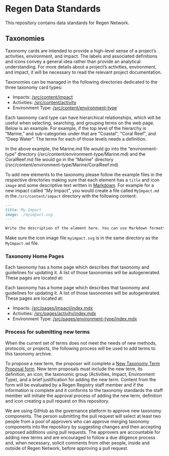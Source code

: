 # Regen Data Standards

This repository contains data standards for Regen Network.

## Taxonomies

Taxonomy cards are intended to provide a high-level sense of a project’s activities, environment, and impact. The labels and associated definitions and icons convey a general idea rather than provide an analytical understanding. For more details about a project’s activities, environment, and impact, it will be necessary to read the relevant project documentation.

Taxonomies can be managed in the following directories dedicated to the three taxonomy card types:
* Impacts: [/src/content/impact](./src/content/impact)
* Activities: [/src/content/activity](./src/content/activity)
* Environment Type: [/src/content/environment-type](./src/content/environment-type)

Each taxonomy card type can have hierarchical relationships, which will be useful when selecting, searching, and grouping terms on the web page. Below is an example. For example, if the top level of the hierarchy is “Marine,” and sub-categories under that are "Coastal", "Coral Reef", and "Deep Water". The terms for each of those levels needs a definition.

In the above example, the Marine.md file would go into the “environment-type” directory (/src/content/environment-type/Marine.md) and the CoralReef.md file would go in the “Marine” directory (/src/content/environment-type/Marine/CoralReef.md)

To add new elements to the taxonomy please follow the example files in the respective directories
making sure that each element has a `title` and icon `image` and some descriptive text written in [Markdown](https://www.markdownguide.org).
For example for a new impact called "My Impact", you would create a file called `MyImpact.md` in the `/src/content/impact` directory with the following content:

```markdown
---
title: My Impact
image: ./myimpact.svg
---

Write the description of the element here. You can use Markdown formatting if you like
```

Make sure the icon image file `myimpact.svg` is in the same directory as the `MyImpact.md` file.

### Taxonomy Home Pages
Each taxonomy has a home page which describes that taxonomy and guidelines for updating it. A list of those taxonomies will be autogenerated. These pages are located at:

Each taxonomy has a home page which describes that taxonomy and guidelines for updating it. A list of those taxonomies will be autogenerated. These pages are located at:
* Impacts: [/src/pages/impact/index.mdx](./src/pages/impact/index.mdx)
* Activities: [/src/pages/activity/index.mdx](./src/pages/activity/index.mdx)
* Environment Type: [/src/pages/environment-type/index.mdx](./src/pages/environment-type/index.mdx)

### Process for submitting new terms 
When the current set of terms does not meet the needs of new methods,  protocols, or projects, the following process will be used to add terms to this taxonomy archive. 

To propose a new term, the proposer will complete a [New Taxonomy Term Proposal form](https://airtable.com/appzrw40tJdLBM2RS/shrssvqyirhVLP7bz). New term proposals must include the new term, its definition, an icon, the taxonomic group (Activities, Impact, Environment Type), and a brief justification for adding the new term. Content from the form will be evaluated by a Regen Registry staff member and if the information is complete and it conforms to the taxonomy standards the staff member will initiate the approval process of adding the new term, definition and icon  creating a pull request on this repository. 

We are using GitHub as the governance platform to approve new taxonomy components. The person submitting the pull request will select at least two people from a pool of approvers who can approve merging taxonomy components into the repository by suggesting changes and then accepting proposed additions using pull requests. The approvers are accountable for adding new terms and are encouraged to follow a due diligence process and, when necessary, solicit comments from other people, inside and outside of Regen Network, before approving a pull request.
